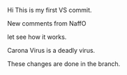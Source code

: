 Hi This is my first VS commit.

New comments from NaffO

let see how it works.

Carona Virus is a deadly virus.


These changes are done in the branch.